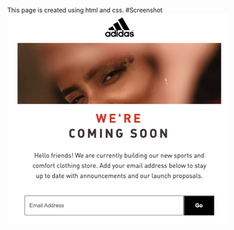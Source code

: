 This page is created using html and css.
#Screenshot
![Screenshot](https://github.com/Ketna20/coming-soon-page/blob/main/ComingSoonPage.png)
